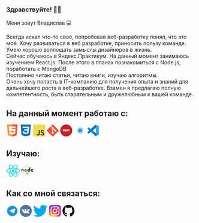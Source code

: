### Здравствуйте! 🖖🏻

Меня зовут Владислав 💻

Всегда искал что-то своё, попробовав веб-разработку понял, что это моё. Хочу развиваться в веб разработке, приносить пользу команде. Умею хорошо воплощать замыслы дизайнеров в жизнь.  
Сейчас обучаюсь в Яндекс.Практикум. На данный момент занимаюсь изучением React.js. После этого в планах познакомиться с Node.js, поработать с MongoDB  
Постоянно читаю статьи, читаю книги, изучаю алгоритмы.  
Очень хочу попасть в IT-компанию для получения опыта и знаний для дальнейшего роста в веб-разработке. Взамен я предлагаю полную компетентность, быть старательным и дружелюбным к вашей команде.

## На данный момент работаю с:
[![html5](./images/html5.png)](https://www.w3.org/html/)
[![css3](./images/css3.png)](https://www.w3schools.com/css/)
[![JavaScript](./images/javascript.png)](https://developer.mozilla.org/en-US/docs/Web/JavaScript)
[![git](./images/git.png)](https://git-scm.com/)
[![npm](./images/npm.png)](https://www.npmjs.com/)
[![Webpack](./images/webpack.png)](https://webpack.js.org/)
[![VSCode](./images/vscode.png)](https://code.visualstudio.com/)

## Изучаю:
[![React.js](./images/react.png)](https://reactjs.org/)
[![Nodejs](./images/nodejs.png)](https://nodejs.org/en/)

## Как со мной связаться:
[![Telegram](./images/telegram.png)](https://t.me/vladkim165)
[![VK](./images/vk.png)](https://vk.com/ashestoashes1)
[![Twitter](./images/twitter.png)](https://twitter.com/kimkimushka1)
[![Instagram](./images/instagram.png)](https://www.instagram.com/hatedxx1/)
[![GitHub](./images/github.png)](https://github.com/vladkim165/vladkim165)
